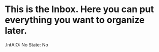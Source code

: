 # This is the Inbox. Here you can put everything you want to organize later.

.IntAiO: No
State: No
